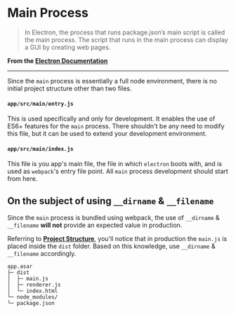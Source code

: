 # Main Process
> In Electron, the process that runs package.json’s main script is called the main process. The script that runs in the main process can display a GUI by creating web pages.

**From the [Electron Documentation](http://electron.atom.io/docs/tutorial/quick-start/#main-process)**

---

Since the `main` process is essentially a full node environment, there is no initial project structure other than two files.

#### `app/src/main/entry.js`
This is used specifically and only for development. It enables the use of ES6+ features for the `main` process. There shouldn't be any need to modify this file, but it can be used to extend your development environment.

#### `app/src/main/index.js`
This file is you app's main file, the file in which `electron` boots with, and is used as `webpack`'s entry file point. All `main` process development should start from here.

## On the subject of using `__dirname` & `__filename`

Since the `main` process is bundled using webpack, the use of `__dirname` & `__filename` **will not** provide an expected value in production.

Referring to [**Project Structure**](project_sturcture.md), you'll notice that in production the `main.js` is placed inside the `dist` folder. Based on this knowledge, use `__dirname` & `__filename` accordingly.

```
app.asar
├─ dist
│  ├─ main.js
│  ├─ renderer.js
│  └─ index.html
└─ node_modules/
└─ package.json
```

